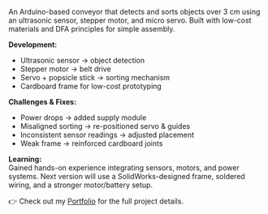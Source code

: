 An Arduino-based conveyor that detects and sorts objects over 3 cm using an ultrasonic sensor, stepper motor, and micro servo. Built with low-cost materials and DFA principles for simple assembly.  

**Development:**  
- Ultrasonic sensor → object detection  
- Stepper motor → belt drive  
- Servo + popsicle stick → sorting mechanism  
- Cardboard frame for low-cost prototyping  

**Challenges & Fixes:**  
- Power drops → added supply module  
- Misaligned sorting → re-positioned servo & guides  
- Inconsistent sensor readings → adjusted placement  
- Weak frame → reinforced cardboard joints  

**Learning:**  
Gained hands-on experience integrating sensors, motors, and power systems. Next version will use a SolidWorks-designed frame, soldered wiring, and a stronger motor/battery setup.  

👉 Check out my [Portfolio](https://your-portfolio-link.com) for the full project details.
